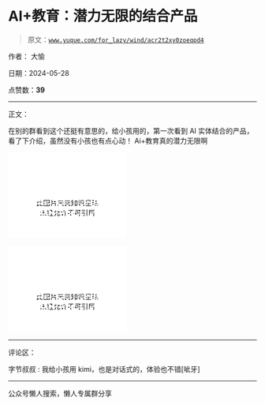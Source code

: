 # AI+教育：潜力无限的结合产品

> 原文：[`www.yuque.com/for_lazy/wind/acr2t2xy0zoeqpd4`](https://www.yuque.com/for_lazy/wind/acr2t2xy0zoeqpd4)

作者： 大愉

日期：2024-05-28

点赞数：**39**

* * *

正文：

在别的群看到这个还挺有意思的，给小孩用的，第一次看到 AI 实体结合的产品，看了下介绍，虽然没有小孩也有点心动！ Ai+教育真的潜力无限啊

![](img/6f6ec09c954865932e251154b2ab7b07.png)

![](img/1b0c26122e5ee55bf1e6a5b4e5dbec1c.png)

* * *

评论区：

字节叔叔 : 我给小孩用 kimi，也是对话式的，体验也不错[呲牙]

* * *

公众号懒人搜索，懒人专属群分享